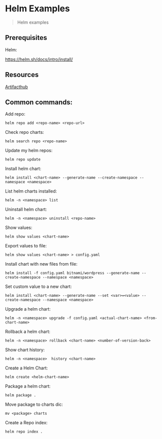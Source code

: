 # Helm Examples

> Helm examples

## Prerequisites

Helm:

https://helm.sh/docs/intro/install/

## Resources

[Artifacthub](https://artifacthub.io/)

## Common commands:

Add repo:
```ssh
helm repo add <repo-name> <repo-url>
```

Check repo charts:
```ssh
helm search repo <repo-name>
```

Update my helm repos:
```ssh
helm repo update   
```

Install helm chart:
```ssh
helm install <chart-name> --generate-name --create-namespace --namespace <namespace>
```

List helm charts installed:
```ssh
helm -n <namespace> list
```

Uninstall helm chart:
```ssh
helm -n <namespace> uninstall <repo-name>
```

Show values:
```ssh
helm show values <chart-name>
```

Export values to file:
```ssh
helm show values <chart-name> > config.yaml
```

Install chart with new files from file:
```ssh
helm install -f config.yaml bitnami/wordpress --generate-name --create-namespace --namespace <namespace>
```

Set custom value to a new chart:
```ssh
helm install <chart-name> --generate-name --set <var>=<value> --create-namespace --namespace <namespace>
```

Upgrade a helm chart:
```ssh
helm -n <namespace> upgrade -f config.yaml <actual-chart-name> <from-chart-name>
```

Rollback a helm chart:
```ssh
helm -n <namespace> rollback <chart-name> <number-of-version-back>
```

Show chart history:
```ssh
helm -n <namespace>  history <chart-name>
```

Create a Helm Chart:
```ssh
helm create <helm-chart-name>
```

Package a helm chart:
```ssh
helm package .
```

Move package to charts dic:
```ssh
mv <package> charts
```

Create a Repo index:
```ssh
helm repo index .
```
